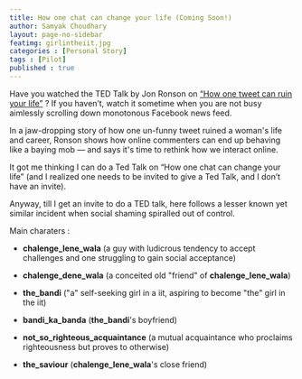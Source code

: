 ```yaml
---
title: How one chat can change your life (Coming Soon!)
author: Samyak Choudhary
layout: page-no-sidebar
featimg: girlintheiit.jpg
categories : [Personal Story]
tags : [Pilot]
published : true
---
```

Have you watched the TED Talk by Jon Ronson on [“How one tweet can ruin your life”](https://www.youtube.com/watch?v=wAIP6fI0NAI) ? If you haven’t, watch it sometime when you are not busy aimlessly scrolling down monotonous Facebook news feed. 

In a jaw-dropping story of how one un-funny tweet ruined a woman's life and career, Ronson shows how online commenters can end up behaving like a baying mob — and says it's time to rethink how we interact online. 

It got me thinking I can do a Ted Talk on “How one chat can change your life” (and I realized one needs to be invited to give a Ted Talk, and I don’t have an invite).

Anyway, till I get an invite to do a TED talk, here follows a lesser known yet similar incident when social shaming spiralled out of control.

Main charaters :

  + **chalenge_lene_wala** (a guy with ludicrous tendency to accept challenges and one struggling to gain social acceptance)

  + **chalenge_dene_wala** (a conceited old "friend" of **chalenge_lene_wala**)

  + **the_bandi** ("a" self-seeking girl in a iit, aspiring to become "the" girl in the iit)

  + **bandi_ka_banda** (**the_bandi**'s boyfriend)

  + **not_so_righteous_acquaintance** (a mutual acquaintance who proclaims righteousness but proves to otherwise)

  + **the_saviour** (**chalenge_lene_wala**'s close friend)



